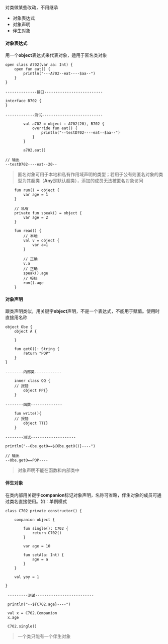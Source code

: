 对类做某些改动，不用继承

* 对象表达式
* 对象声明
* 伴生对象

#### 对象表达式

用一个**object**表达式来代表对象，适用于匿名类对象

```
open class A702(var aa: Int) {
    open fun eat() {
        println("---A702--eat----$aa--")
    }
}

--------------接口--------------------------

interface B702 {
}

-------------测试---------------------------

        val a702 = object : A702(20), B702 {
            override fun eat() {
                println("--testD702----eat--$aa--")
            }
        }

        a702.eat()

// 输出
--testD702----eat--20--
```

> 匿名对象可用于本地和私有作用域声明的类型；若用于公有则匿名对象的类型为其超类（**Any**是默认超类），添加的成员无法被匿名对象访问

```
    fun run() = object {
        var age = 1
    }

    // 私有
    private fun speak() = object {
        var age = 2
    }

    fun read() {
        // 本地
        val v = object {
            var a=1
        }

        // 正确
        v.a
        // 正确
        speak().age
        // 报错
        run().age
    }
```

#### 对象声明

跟类声明类似，用关键字**object**声明，不是一个表达式，不能用于赋值。使用时直接用名称

```
object Obe {
    object A {

    }

    fun getO(): String {
        return "POP"
    }
}

--------内部类------------

    inner class QQ {
    // 报错
        object PP{}
    }

--------函数--------------

    fun write(){
    // 报错
        object TT{}
    }        

--------测试--------------------

println("--Obe.getO==${Obe.getO()}----")    

// 输出
--Obe.getO==POP----
```

> 对象声明不能在函数和内部类中

#### 伴生对象

在类内部用关键字**companion**标记对象声明，名称可省略，伴生对象的成员可通过类名直接使用。如：单例模式

```
class C702 private constructor() {

    companion object {

        fun single(): C702 {
            return C702()
        }

        var age = 10

        fun setA(a: Int) {
            age = a
        }
    }

    val yoy = 1

}
    
 ---------测试--------------------------   
 
 println("--${C702.age}----")

 val x = C702.Companion
 x.age

 C702.single()

```

> 一个类只能有一个伴生对象



